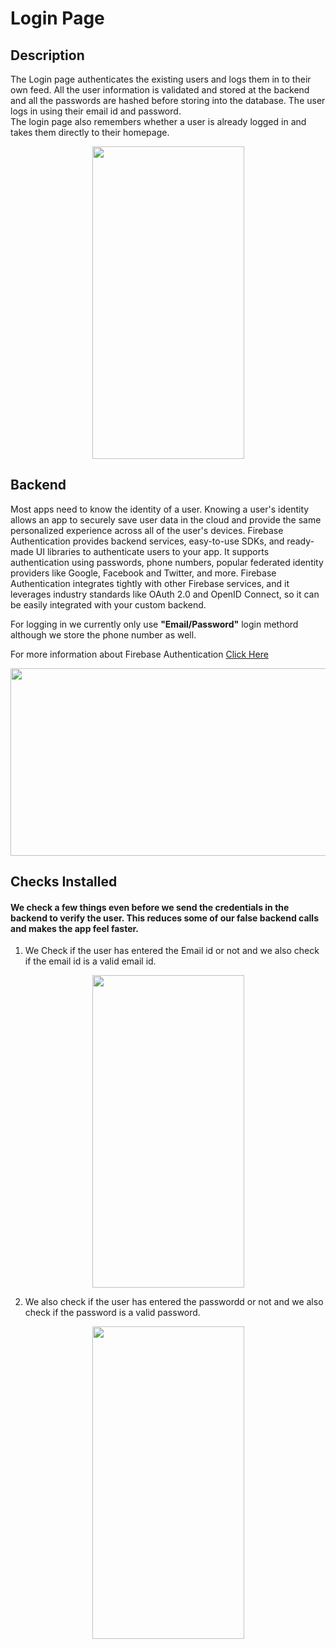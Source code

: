 # Login Page

## Description 
The Login page authenticates the existing users and logs them in to their own feed. All the user information is validated and stored at the backend and all the passwords are hashed before storing into the database. The user logs in using their email id and password. <br>
The login page also remembers whether a user is already logged in and takes them directly to their homepage.

<p align="center">
<img width="243" height="500" src="https://user-images.githubusercontent.com/53811147/122665029-80d16800-d1c2-11eb-88c3-d4251e4ebe44.jpg"> 
</p>

## Backend 
Most apps need to know the identity of a user. Knowing a user's identity allows an app to securely save user data in the cloud and provide the same personalized experience across all of the user's devices.
Firebase Authentication provides backend services, easy-to-use SDKs, and ready-made UI libraries to authenticate users to your app. It supports authentication using passwords, phone numbers, popular federated identity providers like Google, Facebook and Twitter, and more.
Firebase Authentication integrates tightly with other Firebase services, and it leverages industry standards like OAuth 2.0 and OpenID Connect, so it can be easily integrated with your custom backend. <br>

For logging in we currently only use **"Email/Password"** login methord although we store the phone number as well. <br>

For more information about Firebase Authentication [Click Here](https://firebase.google.com/docs/auth?authuser=1)
 
<p align="center">
 <img   width="600" height="300" src="https://user-images.githubusercontent.com/53811147/122667056-7a48ed80-d1ce-11eb-8f11-782fb2900e53.PNG"> 
</p>


## Checks Installed
#### We check a few things even before we send the credentials in the backend to verify the user. This reduces some of our false backend calls and makes the app feel faster.
1. We Check if the user has entered the Email id or not and we also check if the email id is a valid email id.
<p align="center">
 <img  width="243" height="500" src="https://user-images.githubusercontent.com/53811147/122667322-dceeb900-d1cf-11eb-9221-c87c843b5e3e.jpg"> 
</p>

2. We also check if the user has entered the passwordd or not and we also check if the password is a valid password.
<p align="center">
<img  width="243" height="500" src="https://user-images.githubusercontent.com/53811147/122665690-4ec20500-d1c6-11eb-8071-6c0c7eb16ed8.jpg"> 
</p>



